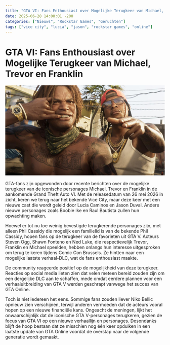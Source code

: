 ```yaml
---
title: "GTA VI: Fans Enthousiast over Mogelijke Terugkeer van Michael, Trevor en Franklin"
date: 2025-06-28 14:00:01 -200
categories: ["Nieuws", "Rockstar Games", "Geruchten"]
tags: ["vice city", "lucia", "jason", "rockstar games", "online"]
---
```


# GTA VI: Fans Enthousiast over Mogelijke Terugkeer van Michael, Trevor en Franklin

![Vice City](/assets/images/1200/Vice_City_04.jpg)

GTA-fans zijn opgewonden door recente berichten over de mogelijke terugkeer van de iconische personages Michael, Trevor en Franklin in de aankomende Grand Theft Auto VI. Met de releasedatum van 26 mei 2026 in zicht, keren we terug naar het bekende Vice City, maar deze keer met een nieuwe cast die wordt geleid door Lucia Caminos en Jason Duval. Andere nieuwe personages zoals Boobie Ike en Raul Bautista zullen hun opwachting maken.

Hoewel er tot nu toe weinig bevestigde terugkerende personages zijn, met alleen Phil Cassidy die mogelijk een familielid is van de bekende Phil Cassidy, hopen fans op de terugkeer van de favorieten uit GTA V. Acteurs Steven Ogg, Shawn Fonteno en Ned Luke, die respectievelijk Trevor, Franklin en Michael speelden, hebben onlangs hun interesse uitgesproken om terug te keren tijdens Comic Con Brussels. Ze hintten naar een mogelijke laatste verhaal-DLC, wat de fans enthousiast maakte.

De community reageerde positief op de mogelijkheid van deze terugkeer. Reacties op social media lieten zien dat velen meteen bereid zouden zijn om een dergelijke DLC aan te schaffen, mede omdat eerdere plannen voor een verhaaluitbreiding van GTA V werden geschrapt vanwege het succes van GTA Online.

Toch is niet iedereen het eens. Sommige fans zouden liever Niko Bellic opnieuw zien verschijnen, terwijl anderen vermoeden dat de acteurs vooral hopen op een nieuwe financiële kans. Ongeacht de meningen, lijkt het onwaarschijnlijk dat de iconische GTA V-personages terugkeren, gezien de focus van GTA VI op een nieuwe verhaallijn en personages. Desondanks blijft de hoop bestaan dat ze misschien nog één keer opduiken in een laatste update van GTA Online voordat de overstap naar de volgende generatie wordt gemaakt.